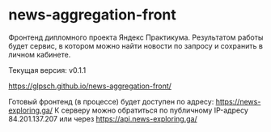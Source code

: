 # news-aggregation-front

Фронтенд дипломного проекта Яндекс Практикума.
Результатом работы будет сервис, в котором можно найти новости по запросу и сохранить в личном кабинете.

Текущая версия: v0.1.1

https://glpsch.github.io/news-aggregation-front/

Готовый фронтенд (в процессе) будет доступен по адресу: https://news-exploring.ga/
К серверу можно обратиться по публичному IP-адресу 84.201.137.207 или через https://api.news-exploring.ga/
